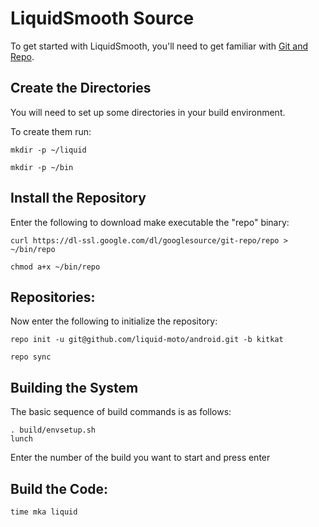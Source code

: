 LiquidSmooth Source
===================
To get started with LiquidSmooth, you'll need to get
familiar with [Git and Repo](http://source.android.com/source/version-control.html).


Create the Directories
----------------------

You will need to set up some directories in your build environment.

To create them run:

    mkdir -p ~/liquid

    mkdir -p ~/bin 


Install the Repository
----------------------

Enter the following to download make executable the "repo" binary:

    curl https://dl-ssl.google.com/dl/googlesource/git-repo/repo > ~/bin/repo

    chmod a+x ~/bin/repo


Repositories:
---------------

Now enter the following to initialize the repository:

    repo init -u git@github.com/liquid-moto/android.git -b kitkat

    repo sync


Building the System
---------------

The basic sequence of build commands is as follows:


    . build/envsetup.sh
    lunch

Enter the number of the build you want to start and press enter



Build the Code:
--------------

    time mka liquid

